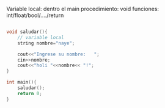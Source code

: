 Variable local: dentro el main
procedimiento: void
funciones: int/float/bool/..../return

```c++

void saludar(){
    // variable local 
    string nombre="naye";

    cout<<"Ingrese su nombre:   ";
    cin>>nombre;
    cout<<"holi "<<nombre<< "!";
}

int main(){
    saludar();
    return 0; 
}


```
